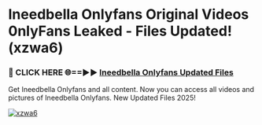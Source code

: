 # Ineedbella Onlyfans Original Videos 0nlyFans Leaked - Files Updated! (xzwa6)

<h3>🔴 CLICK HERE 🌐==►► <a href="https://tinyurl.com/ehrbuxhb" rel="nofollow">Ineedbella Onlyfans Updated Files</a></h3>

Get Ineedbella Onlyfans and all content. Now you can access all videos and pictures of Ineedbella Onlyfans. New Updated Files 2025!

[![xzwa6](https://i.imgur.com/lVYEuWS.gif)](https://tinyurl.com/ehrbuxhb)
